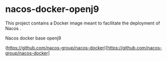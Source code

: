 # nacos-docker-openj9
This project contains a Docker image meant to facilitate the deployment of Nacos .

Nacos docker base openj9

(https://github.com/nacos-group/nacos-docker)[https://github.com/nacos-group/nacos-docker]
